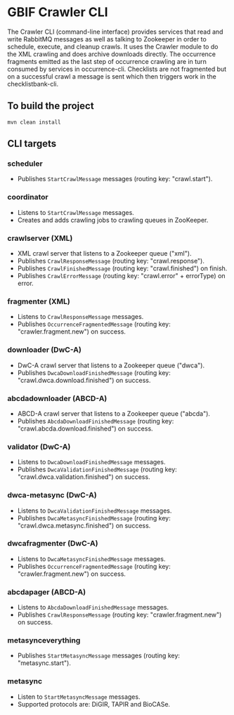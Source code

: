 # GBIF Crawler CLI

The Crawler CLI (command-line interface) provides services that read and write RabbitMQ messages as well as talking
to Zookeeper in order to schedule, execute, and cleanup crawls. It uses the Crawler module to do the XML crawling and
does archive downloads directly. The occurrence fragments emitted as the last step of occurrence crawling are in turn
consumed by services in occurrence-cli. Checklists are not fragmented but on a successful crawl a message is sent which
then triggers work in the checklistbank-cli.

## To build the project
```
mvn clean install
```

## CLI targets
### scheduler
* Publishes `StartCrawlMessage` messages (routing key: "crawl.start").

### coordinator
* Listens to `StartCrawlMessage` messages.
* Creates and adds crawling jobs to crawling queues in ZooKeeper.

### crawlserver (XML)
* XML crawl server that listens to a Zookeeper queue ("xml").
* Publishes `CrawlResponseMessage` (routing key: "crawl.response").
* Publishes `CrawlFinishedMessage` (routing key: "crawl.finished") on finish.
* Publishes `CrawlErrorMessage` (routing key: "crawl.error" + errorType) on error.

### fragmenter (XML)
* Listens to `CrawlResponseMessage` messages.
* Publishes `OccurrenceFragmentedMessage` (routing key: "crawler.fragment.new") on success.

### downloader (DwC-A)
* DwC-A crawl server that listens to a Zookeeper queue ("dwca").
* Publishes `DwcaDownloadFinishedMessage` (routing key: "crawl.dwca.download.finished") on success.

### abcdadownloader (ABCD-A)
* ABCD-A crawl server that listens to a Zookeeper queue ("abcda").
* Publishes `AbcdaDownloadFinishedMessage` (routing key: "crawl.abcda.download.finished") on success.

### validator (DwC-A)
* Listens to `DwcaDownloadFinishedMessage` messages.
* Publishes `DwcaValidationFinishedMessage` (routing key: "crawl.dwca.validation.finished") on success.

### dwca-metasync (DwC-A)
* Listens to `DwcaValidationFinishedMessage` messages.
* Publishes `DwcaMetasyncFinishedMessage` (routing key: "crawl.dwca.metasync.finished") on success.

### dwcafragmenter (DwC-A)
* Listens to `DwcaMetasyncFinishedMessage` messages.
* Publishes `OccurrenceFragmentedMessage` (routing key: "crawler.fragment.new") on success.

### abcdapager (ABCD-A)
* Listens to `AbcdaDownloadFinishedMessage` messages.
* Publishes `CrawlResponseMessage` (routing key: "crawler.fragment.new") on success.

### metasynceverything
* Publishes `StartMetasyncMessage` messages (routing key: "metasync.start").

### metasync
* Listen to `StartMetasyncMessage` messages.
* Supported protocols are: DiGIR, TAPIR and BioCASe.
